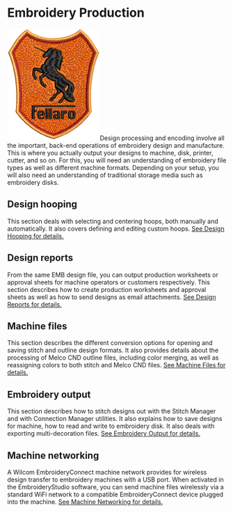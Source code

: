 # Embroidery Production

![e4_Sample09.png](assets/e4_Sample09.png)Design processing and encoding involve all the important, back-end operations of embroidery design and manufacture. This is where you actually output your designs to machine, disk, printer, cutter, and so on. For this, you will need an understanding of embroidery file types as well as different machine formats. Depending on your setup, you will also need an understanding of traditional storage media such as embroidery disks.

## Design hooping

This section deals with selecting and centering hoops, both manually and automatically. It also covers defining and editing custom hoops. [See Design Hooping for details.](../hoops/Design_Hooping)

## Design reports

From the same EMB design file, you can output production worksheets or approval sheets for machine operators or customers respectively. This section describes how to create production worksheets and approval sheets as well as how to send designs as email attachments. [See Design Reports for details.](../reports/Design_Reports)

## Machine files

This section describes the different conversion options for opening and saving stitch and outline design formats. It also provides details about the processing of Melco CND outline files, including color merging, as well as reassigning colors to both stitch and Melco CND files. [See Machine Files for details.](../convert/Machine_Files)

## Embroidery output

This section describes how to stitch designs out with the Stitch Manager and with Connection Manager utilities. It also explains how to save designs for machine, how to read and write to embroidery disk. It also deals with exporting multi-decoration files. [See Embroidery Output for details.](../output/Embroidery_Output)

## Machine networking

A Wilcom EmbroideryConnect machine network provides for wireless design transfer to embroidery machines with a USB port. When activated in the EmbroideryStudio software, you can send machine files wirelessly via a standard WiFi network to a compatible EmbroideryConnect device plugged into the machine. [See Machine Networking for details.](../network/Machine_Networking)
